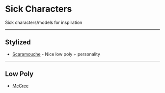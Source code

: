 # Sick Characters
Sick characters/models for inspiration
___________

## Stylized

- [Scaramouche](https://sketchfab.com/models/2d8425c1af3a48a7bc5dc9f856f41cb9?ref=related) - Nice low poly + personality

____________

## Low Poly

- [McCree](https://sketchfab.com/models/38aedc02c0b2412babdc4d0eac7c6803?ref=related)
